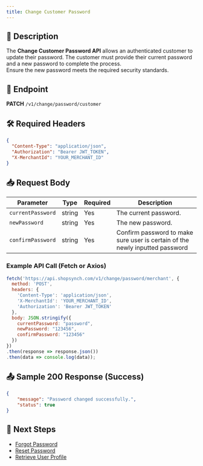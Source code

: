 ```yaml
---
title: Change Customer Password
---
```


## 📌 Description
The **Change Customer Password API** allows an authenticated customer to update their password. The customer must provide their current password and a new password to complete the process. <br> 
Ensure the new password meets the required security standards.


## 🔗 Endpoint
**PATCH** `/v1/change/password/customer`

## 🛠️ Required Headers
```json
{
  "Content-Type": "application/json",
  "Authorization": "Bearer JWT_TOKEN",
  "X-MerchantId": "YOUR_MERCHANT_ID"
}
```

## 📥 Request Body
| Parameter  | Type   | Required | Description |
|-----------|--------|----------|-------------|
| `currentPassword`   | string | Yes      | The current password. |
| `newPassword`| string | Yes      | The new password. |
| `confirmPassword`| string | Yes      | Confirm password to make sure user is certain of the newly inputted password |

### Example API Call (Fetch or Axios)
```javascript
fetch('https://api.shopsynch.com/v1/change/password/merchant', {
  method: 'POST',
  headers: {
    'Content-Type': 'application/json',
    'X-MerchantId': 'YOUR_MERCHANT_ID',
    'Authorization': 'Bearer JWT_TOKEN'
  },
  body: JSON.stringify({
    currentPassword: "password",
    newPassword: "123456",
    confirmPassword: "123456"
  })
})
.then(response => response.json())
.then(data => console.log(data));
```

## 📤 Sample 200 Response (Success)
```json
{
    "message": "Password changed successfully.",
    "status": true
}
```


## 🔗 Next Steps
- [Forgot Password](./forgot-password.md)
- [Reset Password](./reset-password.md)
- [Retrieve User Profile](./user-profile.md)
